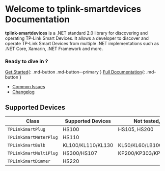 # Welcome to tplink-smartdevices Documentation 

__tplink-smartdevices__ is a .NET standard 2.0 library for discovering and operating TP-Link Smart Devices. It allows a developer to discover and operate TP-Link Smart Devices from multiple .NET implementations such as .NET Core, Xamarin, .NET Framework and more. <br/>

### Ready to dive in ?

[Get Started](getting-started.md){: .md-button .md-button--primary }
[Full Documentation](docs/index.md){: .md-button }
<br/>

* [Common Issues](https://www.github.com/CodeBardian/tplink-smartdevices-netstandard)
* [Changelog](https://github.com/CodeBardian/tplink-smartdevices-netstandard/blob/master/CHANGELOG.md)

## Supported Devices

| Class                   | Supported Devices | Not tested, maybe working         |
| ----------------------- | ----------------- |---------------------------------- |
| `TPLinkSmartPlug`       |  HS100            | HS105, HS200                      |
| `TPLinkSmartMeterPlug`  |  HS110            |                                   |
| `TPLinkSmartBulb`       | KL100/KL110/KL130 | KL50/KL60/LB100/LB110/LB120/LB130 |
| `TPLinkSmartMultiPlug`  |  HS300/HS107      | KP200/KP303/KP400                 |
| `TPLinkSmartDimmer`     |  HS220            |                                   |
